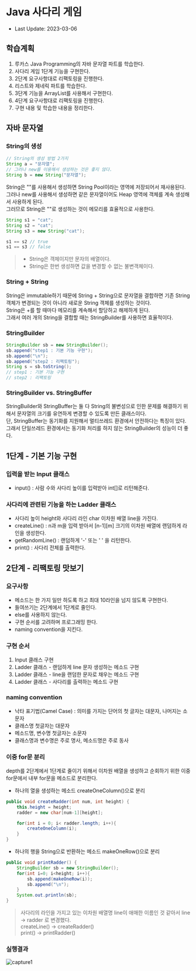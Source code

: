 # Java 사다리 게임

- Last Update: 2023-03-06

## 학습계획
1. 루카스 Java Programming의 자바 문자열 파트를 학습한다.
2. 사다리 게임 1단계 기능을 구현한다.
3. 2단계 요구사항대로 리팩토링을 진행한다.
4. 리스트와 제네릭 파트를 학습한다.
5. 3단계 기능을 ArrayList를 사용해서 구현한다.
6. 4단계 요구사항대로 리팩토링을 진행한다.
7. 구현 내용 및 학습한 내용을 정리한다.

## 자바 문자열
### String의 생성
```java
// String의 생성 방법 2가지
String a = "문자열";
// 그러나 new를 이용해서 생성하는 것은 좋지 않다.
String b = new String("문자열");
```
String은 ""를 사용해서 생성하면 String Pool이라는 영역에 저장되어서 재사용된다.  
그러나 new를 사용해서 생성하면 같은 문자열이어도 Heap 영역에 객체를 계속 생성해서 사용하게 된다.  
그러므로 String은 ""로 생성하는 것이 메모리를 효율적으로 사용한다.
```java
String s1 = "cat";
String s2 = "cat";
String s3 = new String("cat");

s1 == s2 // true
s1 == s3 // false
```
> - String은 객체이지만 문자의 배열이다.
> - String은 한번 생성하면 값을 변경할 수 없는 불변객체이다.
### String + String
String은 immutable하기 때문에 String + String으로 문자열을 결합하면 기존 String 객체가 변경되는 것이 아니라
새로운 String 객체를 생성하는 것이다.  
String은 +를 할 때마다 메모리를 계속해서 할당하고 해제하게 된다.  
그래서 여러 개의 String을 결합할 때는 StringBuilder를 사용하면 효율적이다.
### StringBuilder
```java
StringBuilder sb = new StringBuilder();
sb.append("step1 : 기본 기능 구현");
sb.append("\n");
sb.append("step2 : 리팩토링");
String s = sb.toString();
// step1 : 기본 기능 구현
// step2 : 리팩토링
```
### StringBuilder vs. StringBuffer
StringBuilder와 StringBuffer는 둘 다 String의 불변성으로 인한 문제를 해결하기 위해서 문자열의 크기를 유연하게 변경할 수 있도록 만든 클래스이다.  
단, StringBuffer는 동기화를 지원해서 멀티쓰레드 환경에서 안전하다는 특징이 있다.  
그래서 단일쓰레드 환경에서는 동기화 처리를 하지 않는 StringBuilder의 성능이 더 좋다.

## 1단계 - 기본 기능 구현
### 입력을 받는 Input 클래스
- input() : 사람 수와 사다리 높이를 입력받아 int[]로 리턴해준다.
### 사다리에 관련된 기능을 하는 Ladder 클래스
- 사다리 높이 height와 사다리 라인 char 이차원 배열 line을 가진다.
- createLine() : n과 m을 입력 받아서 [n-1][m] 크기의 이차원 배열에 랜덤하게 라인을 생성한다.
- getRandomLine() : 랜덤하게 '-' 또는 ' ' 을 리턴한다.
- print() : 사다리 전체를 출력한다.

## 2단계 - 리팩토링 맛보기
### 요구사항
- 메소드는 한 가지 일만 하도록 하고 최대 10라인을 넘지 않도록 구현한다.
- 들여쓰기는 2단계에서 1단계로 줄인다.
- else를 사용하지 않는다.
- 구현 순서를 고려하며 프로그래밍 한다.
- naming convention을 지킨다.

### 구현 순서
1. Input 클래스 구현
2. Ladder 클래스 - 랜덤하게 line 문자 생성하는 메소드 구현
3. Ladder 클래스 - line을 랜덤한 문자로 채우는 메소드 구현
4. Ladder 클래스 - 사다리를 출력하는 메소드 구현

### naming convention
- 낙타 표기법(Camel Case) : 의미를 가지는 단어의 첫 글자는 대문자, 나머지는 소문자
- 클래스명 첫글자는 대문자
- 메소드명, 변수명 첫글자는 소문자
- 클래스명과 변수명은 주로 명사, 메소드명은 주로 동사

### 이중 for문 분리
depth를 2단계에서 1단계로 줄이기 위해서 이차원 배열을 생성하고 순회하기 위한 이중 for문에서 
내부 for문을 메소드로 분리한다.
- 하나의 열을 생성하는 메소드 createOneColumn()으로 분리
```java
public void createRadder(int num, int height) {
    this.height = height;
    radder = new char[num-1][height];

    for(int i = 0; i< radder.length; i++){
        createOneColumn(i);
    }
}
```
- 하나의 행을 String으로 반환하는 메소드 makeOneRow()으로 분리
```java
public void printRadder() {
    StringBuilder sb = new StringBuilder();
    for(int i=0; i<height; i++){
        sb.append(makeOneRow(i));
        sb.append("\n");
    }
    System.out.println(sb);
}
```
> 사다리의 라인을 가지고 있는 이차원 배열명 line이 애매한 이름인 것 같아서 line -> radder 로 변경했다.  
> createLine() -> createRadder()  
> print() -> printRadder()

### 실행결과
![capture1](https://user-images.githubusercontent.com/57559288/223097601-82dee291-abe4-41b9-acea-06cb0e78a034.png)
